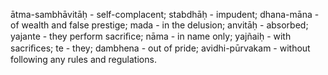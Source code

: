 ātma-sambhāvitāḥ - self-complacent; stabdhāḥ - impudent; dhana-māna - of wealth and false prestige; mada - in the delusion; anvitāḥ - absorbed; yajante - they perform sacriﬁce; nāma - in name only; yajñaiḥ - with sacriﬁces; te - they; dambhena - out of pride; avidhi-pūrvakam - without following any rules and regulations.